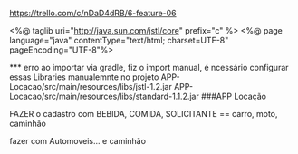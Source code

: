 

https://trello.com/c/nDaD4dRB/6-feature-06


<%@ taglib uri="http://java.sun.com/jstl/core" prefix="c" %>
<%@ page language="java" contentType="text/html; charset=UTF-8"
pageEncoding="UTF-8"%>


*** erro ao importar via gradle, fiz o import manual, é ncessário configurar essas Libraries manualemnte no projeto
APP-Locacao/src/main/resources/libs/jstl-1.2.jar
APP-Locacao/src/main/resources/libs/standard-1.1.2.jar
###APP Locação


FAZER o cadastro com BEBIDA, COMIDA, SOLICITANTE
 ==  carro, moto, caminhão

fazer com Automoveis... e caminhão